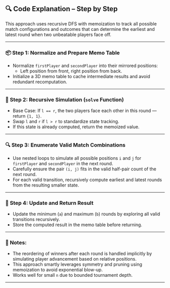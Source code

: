 ## 🔍 Code Explanation – Step by Step

This approach uses recursive DFS with memoization to track all possible match configurations and outcomes that can determine the earliest and latest round when two unbeatable players face off.

---

### 📦 Step 1: Normalize and Prepare Memo Table

- Normalize `firstPlayer` and `secondPlayer` into their mirrored positions: 
  - Left position from front, right position from back.
- Initialize a 3D memo table to cache intermediate results and avoid redundant recomputation.

---

### 🔁 Step 2: Recursive Simulation (`solve` Function)

- Base Case: If `l == r`, the two players face each other in this round — return `{1, 1}`.
- Swap `l` and `r` if `l > r` to standardize state tracking.
- If this state is already computed, return the memoized value.

---

### 🔍 Step 3: Enumerate Valid Match Combinations

- Use nested loops to simulate all possible positions `i` and `j` for `firstPlayer` and `secondPlayer` in the next round.
- Carefully ensure the pair `(i, j)` fits in the valid half-pair count of the next round.
- For each valid transition, recursively compute earliest and latest rounds from the resulting smaller state.

---

### 🧮 Step 4: Update and Return Result

- Update the minimum (`a`) and maximum (`b`) rounds by exploring all valid transitions recursively.
- Store the computed result in the memo table before returning.

---

### 📌 Notes:

- The reordering of winners after each round is handled implicitly by simulating player advancement based on relative positions.
- This approach smartly leverages symmetry and pruning using memoization to avoid exponential blow-up.
- Works well for small `n` due to bounded tournament depth.

---
